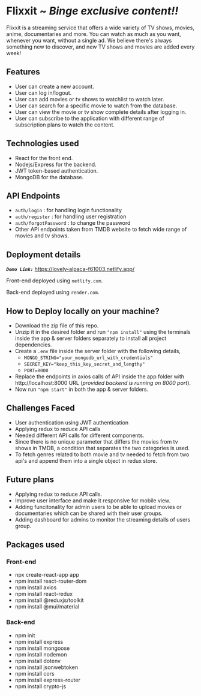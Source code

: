 # Flixxit ~ _Binge exclusive content!!_

Flixxit is a streaming service that offers a wide variety of TV shows, movies, anime, documentaries and more. You can watch as much as you want, whenever you want, without a single ad. We believe there's always something new to discover, and new TV shows and movies are added every week!

## Features

- User can create a new account.
- User can log in/logout.
- User can add movies or tv shows to watchlist to watch later.
- User can search for a specific movie to watch from the database.
- User can view the movie or tv show complete details after logging in.
- User can subscribe to the application with different range of subscription plans to watch the content.

## Technologies used

- React for the front end.
- Nodejs/Express for the backend.
- JWT token-based authentication.
- MongoDB for the database.

## API Endpoints

- `auth/login` : for handling login functionality
- `auth/register` : for handling user registration
- `auth/forgotPassword` : to change the password
- Other API endpoints taken from TMDB website to fetch wide range of movies and tv shows.

## Deployment details

**_`Demo Link:`_** https://lovely-alpaca-f61003.netlify.app/

Front-end deployed using `netlify.com`.

Back-end deployed using `render.com`.

## How to Deploy locally on your machine?

- Download the zip file of this repo.
- Unzip it in the desired folder and run `"npm install"` using the terminals inside the app & server folders separately to install all project dependencies.
- Create a `.env` file inside the server folder with the following details,
  - `MONGO_STRING="your_mongodb_url_with_credentials"`
  - `SECRET_KEY="keep_this_key_secret_and_lengthy"`
  - `PORT=8000`
- Replace the endpoints in axios calls of API inside the app folder with http://localhost:8000 URL (_provided backend is running on 8000 port_).
- Now run `"npm start"` in both the app & server folders.

## Challenges Faced

- User authentication using JWT authentication
- Applying redux to reduce API calls
- Needed different API calls for different components.
- Since there is no unique parameter that differs the movies from tv shows in TMDB, a condition that separates the two categories is used.
- To fetch genres related to both movie and tv needed to fetch from two api's and append them into a single object in redux store.

## Future plans

- Applying redux to reduce API calls.
- Improve user interface and make it responsive for mobile view.
- Adding funcitonality for admin users to be able to upload movies or documentaries which can be shared with their user groups.
- Adding dashboard for admins to monitor the streaming details of users group.

## Packages used

### Front-end

- npx create-react-app app
- npm install react-router-dom
- npm install axios
- npm install react-redux
- npm install @reduxjs/toolkit
- npm install @mui/material

### Back-end

- npm init
- npm install express
- npm install mongoose
- npm install nodemon
- npm install dotenv
- npm install jsonwebtoken
- npm install cors
- npm install express-router
- npm install crypto-js
